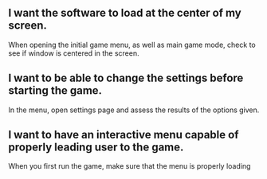 ## I want the software to load at the center of my screen.
When opening the initial game menu, as well as main game mode, check to see if window is centered in the screen.

## I want to be able to change the settings before starting the game.
In the menu, open settings page and assess the results of the options given.

## I want to have an interactive menu capable of properly leading user to the game.
When you first run the game, make sure that the menu is properly loading
